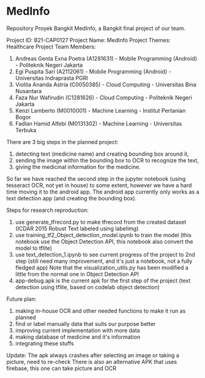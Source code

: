 # MedInfo
Repository Proyek Bangkit MedInfo, a Bangkit final project of our team.

Project ID: B21-CAP0127
Project Name: MedInfo
Project Themes: Healthcare
Project Team Members:
1. Andreas Genta Exna Poetra (A1281631) - Mobile Programming (Android) - Politeknik Negeri Jakarta
2. Egi Puspita Sari (A2112061) - Mobile Programming (Android) - Universitas Indraprasta PGRI
3. Violita Ananda Astria (C0050385) - Cloud Computing - Universitas Bina Nusantara
4. Faza Nur Wafirudin (C1281626) - Cloud Computing - Politeknik Negeri Jakarta
5. Kenzi Lamberto (M0010001) - Machine Learning - Institut Pertanian Bogor
6. Fadlan Hamid Alfebi (M0131302) - Machine Learning - Universitas Terbuka

There are 3 big steps in the planned project:
1. detecting text (medicine name) and creating bounding box around it,
2. sending the image within the bounding box to OCR to recognize the text,
3. giving the medicinal information for the medicine.

So far we have reached the second step in the jupyter notebook (using tesseract OCR, not yet in house) to some extent, however we have a hard time moving it to the android app.
The android app currently only works as a text detection app (and creating the bounding box).


Steps for research reproduction:
1. use generate_tfrecord.py to make tfrecord from the created dataset (ICDAR 2015 Robust Text labeled using labelimg) 
2. use training_tf2_Object_detection_model.ipynb to train the model (this notebook use the Object Detection API, this notebook also convert the model to tflite)
3. use text_detection_1.ipynb to see current progress of the project to 2nd step (still need many improvement, and it's just a notebook, not a fully fledged app)
    Note that the visualization_utils.py has been modified a little from the normal one in Object Detection API
4. app-debug.apk is the current apk for the first step of the project (text detection using tflite, based on codelab object detection)


Future plan:
1. making in-house OCR and other needed functions to make it run as planned
2. find or label manually data that suits our purpose better
3. improving current implementation with more data
4. making database of medicine and it's information
5. integrating these stuffs

Update:
The apk always crashes after selecting an image or taking a picture, need to re-check 
There is also an alternative APK that uses firebase, this one can take picture and OCR
